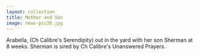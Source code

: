 ```yaml
---
layout: collection
title: Mother and Son
image: news-pic26.jpg
---
```


Arabella, (Ch Calibre's Serendipity) out in the yard with her son Sherman at 8 weeks. Sherman is sired by Ch
Calibre's Unanswered Prayers.